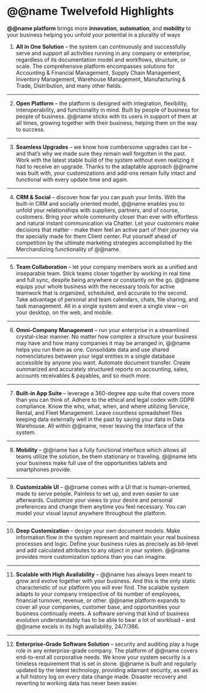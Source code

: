 # @@name Twelvefold Highlights

**@@name platform** brings more **innovation**, **automation**, and **mobility** to your business helping you unfold your potential in a plurality of ways  

1. **All in One Solution** – the system can continuously and successfully serve and support all activities running in any company or enterprise, regardless of its documentation model and workflows, structure, or scale. 
The comprehensive platform encompasses solutions for Accounting & Financial Management, Supply Chain Management, Inventory Management, Warehouse Management, Manufacturing & Trade, Distribution, and many other fields.  

---

2. **Open Platform** – the platform is designed with integration, flexibility, interoperability, and functionality in mind. 
Built by people of business for people of business. 
@@name sticks with its users in support of them at all times, growing together with their business, helping them on the way to success.  

---

3. **Seamless Upgrades** – we know how cumbersome upgrades can be – and that’s why we made sure they remain well forgotten in the past. 
Work with the latest stable build of the system without even realizing it had to receive an upgrade. 
Thanks to the adaptable approach @@name was built with, your customizations and add-ons remain fully intact and functional with every update time and again.  

---

4. **CRM & Social** – discover how far you can push your limits. 
With the built-in CRM and socially oriented model, @@name enables you to unfold your relationships with suppliers, partners, and of course, customers. 
Bring your whole community closer than ever with effortless and natural instant communication via Chatter. 
Let your customers make decisions that matter - make them feel an active part of their journey via the specially made for them Client center. 
Put yourself ahead of competition by the ultimate marketing strategies accomplished by the Merchandizing functionality of @@name.  

---

5. **Team Collaboration** – let your company members work as a unified and inseparable team. 
Stick teams closer together by working in real time and full sync, despite being anywhere or constantly on the go. 
@@name equips your whole business with the necessary tools for active teamwork that is organized, scheduled, and accurate to the second. 
Take advantage of personal and team calendars, chats, file sharing, and task management. 
All in a single system and even a single view – on your desktop, on the web, and mobile.  

---

6. **Omni-Company Management** – run your enterprise in a streamlined crystal-clear manner. 
No matter how complex a structure your business may have and how many companies it may be arranged in, @@name helps you run them as one. 
Consolidate data and use shared nomenclatures between your legal entities in a single database accessible by anyone you want. 
Automate document transfer. 
Create summarized and accurately structured reports on accounting, sales, accounts receivables & payables, and so much more.  

---

7. **Built-in App Suite** – leverage a 360-degree app suite that covers more than you can think of. 
Adhere to the ethical and legal codex with GDPR compliance. 
Know the who, what, when, and where utilizing Service, Rental, and Fleet Management. 
Leave countless spreadsheet files keeping data externally well in the past by saving your data in Data Warehouse. 
All within @@name, never leaving the interface of the system.  

---

8. **Mobility** – @@name has a fully functional interface which allows all teams utilize the solution, be them stationary or traveling. 
@@name lets your business make full use of the opportunities tablets and smartphones provide.  

---

9. **Customizable UI** – @@name comes with a UI that is human-oriented, made to serve people. 
Painless to set up, and even easier to use afterwards. 
Customize your views to your desire and personal preferences and change them anytime you feel necessary. 
You can model your visual layout anywhere throughout the platform.  

---

10. **Deep Customization** – design your own document models. 
Make information flow in the system represent and maintain your real business processes and logic. 
Define your business rules as precisely as bit-level and add calculated attributes to any object in your system. 
@@name provides more customization options than you can imagine.  

---

11. **Scalable with High Availability** – @@name has always been meant to grow and evolve together with your business. 
And this is the only static characteristic of our platform you will ever find. 
The scalable system adapts to your company irrespective of its number of employees, financial turnover, revenue, or other. 
@@name platform expands to cover all your companies, customer base, and opportunities your business continually meets. 
A software serving that kind of business evolution understandably has to be able to bear a lot of workload – and @@name excels in its high availability, 24/7/366.  

---

12. **Enterprise-Grade Software Solution** – security and auditing play a huge role in any enterprise-grade company. 
The platform of @@name covers end-to-end all corporative needs. 
We know your system security is a timeless requirement that is set in stone. 
@@name is built and regularly updated by the latest technology, providing adamant security, as well as a full history log on every data change made. 
Disaster recovery and reverting to working data has never been easier.  
